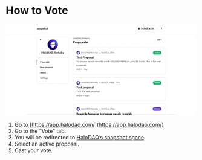 # How to Vote

![](<../../.gitbook/assets/CleanShot 2021-06-08 at 20.36.39.gif>)

1. Go to [https://app.halodao.com/](https://app.halodao.com/)
2. Go to the “Vote” tab.
3. You will be redirected to [HaloDAO’s snapshot space](https://snapshot.org/#/halodao.eth).
4. Select an active proposal.
5. Cast your vote.
